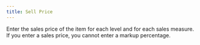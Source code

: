 ```yaml
---
title: Sell Price
---
```



Enter the sales price of the item for each level and for each sales  measure. If you enter a sales price, you cannot enter a markup percentage.
